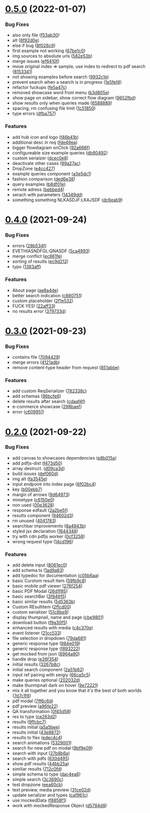 # [0.5.0](https://github.com/jina-ai/jina-ui/compare/v0.4.0...v0.5.0) (2022-01-07)


### Bug Fixes

* also only file ([f53ab30](https://github.com/jina-ai/jina-ui/commit/f53ab30be08f0ec4a076c4f13c79a490c475469b))
* alt ([6f92d0e](https://github.com/jina-ai/jina-ui/commit/6f92d0e1e9c9aafab93384dc4593eabdb9543e94))
* else if bug ([8f026c9](https://github.com/jina-ai/jina-ui/commit/8f026c9479daf1703e838a58c50455a26b979062))
* first example not working ([67be1c0](https://github.com/jina-ai/jina-ui/commit/67be1c0e8f7845209a88528e174c91266f1e8848))
* img sources to absolute urls ([582e53b](https://github.com/jina-ai/jina-ui/commit/582e53b5df266da61bdf0974c39e49e9246d879c))
* merge issues ([ef6410f](https://github.com/jina-ai/jina-ui/commit/ef6410f6c307bfb0bf307afa5413ebd5e87dd6f1))
* move original index => sample, use index to redirect to pdf search ([8153341](https://github.com/jina-ai/jina-ui/commit/81533412cf098f5265ba3cd28e3715efd222dcc8))
* not showing examples before search ([9932c1e](https://github.com/jina-ai/jina-ui/commit/9932c1ef0c05fcaf7570dd10fd81ab4811babfc5))
* prevent search when a search is in progress ([1e5fef4](https://github.com/jina-ai/jina-ui/commit/1e5fef42e53f875d32bde3e1633c5435d5d87c32))
* refactor fuckups ([fe5a47c](https://github.com/jina-ai/jina-ui/commit/fe5a47c6b4152ac6ddbca5e40f6f2c5305e0c528))
* removed showcase word from menu ([b3d805e](https://github.com/jina-ai/jina-ui/commit/b3d805e81cbbca1cdcefcc8562c4e11cdd0b753f))
* show page on sidebar, show correct flow diagram ([9652fbd](https://github.com/jina-ai/jina-ui/commit/9652fbdb715cbc2e747c9a7b7547a4f694a70a82))
* show results only when queries made ([6588889](https://github.com/jina-ai/jina-ui/commit/65888894bd5bfb509e5ecd5a00c444608a499d72))
* spacing, rm confusing file limit ([1c51850](https://github.com/jina-ai/jina-ui/commit/1c51850fe0a665b0779b66589b1cf63459b8aa8b))
* type errors ([dfba757](https://github.com/jina-ai/jina-ui/commit/dfba7576b9af1d102cdd31eb4d5ccde9c692aff8))


### Features

* add hub icon and logo ([f46b41b](https://github.com/jina-ai/jina-ui/commit/f46b41b816f4fcdd2a3646a3dca241d41139fd77))
* additional desc in req ([fde49ea](https://github.com/jina-ai/jina-ui/commit/fde49ea8b3bc06effc110e50dfb6aaf4e823b77f))
* bigger flowdiagram onClick ([92a666f](https://github.com/jina-ai/jina-ui/commit/92a666f3078290bc16ead76735ec293b967521b4))
* configureable size example queries ([db80492](https://github.com/jina-ai/jina-ui/commit/db8049291b1926fdc56256ace242873cd9959934))
* custom serialzer ([dcec0e8](https://github.com/jina-ai/jina-ui/commit/dcec0e8f9a6df1d0f46cf60d5b27c2b191531925))
* deactivate other cases ([99a27ac](https://github.com/jina-ai/jina-ui/commit/99a27acb83607eb24cb8f06d8d4c3db209570a72))
* DropZone ([e4cc427](https://github.com/jina-ai/jina-ui/commit/e4cc427475aedc707a3aeabebdacab3527b293f4))
* example queries component ([a3e5dc1](https://github.com/jina-ai/jina-ui/commit/a3e5dc1d34e7fef6eab9541158ba27b7fa6540f9))
* fashion comparison ([ded6e38](https://github.com/jina-ai/jina-ui/commit/ded6e38cbc8748d098bc8212e37d6903b1f606a9))
* query examples ([b8df01e](https://github.com/jina-ai/jina-ui/commit/b8df01e75eaec375cc74600633f43b3980af3267))
* remote adress ([bebbed4](https://github.com/jina-ai/jina-ui/commit/bebbed45a24e70e6c5a1f2e22738d99b9d6807bf))
* serach with parameters ([14349dd](https://github.com/jina-ai/jina-ui/commit/14349dd3980f95ef4db69d5c81d15e141f7719b1))
* something something NLKASDJF:LKAJSDF ([dc6eab9](https://github.com/jina-ai/jina-ui/commit/dc6eab99e4f2eac717c79a1e59d12f0d226914b8))

# [0.4.0](https://github.com/jina-ai/jina-ui/compare/v0.3.0...v0.4.0) (2021-09-24)


### Bug Fixes

* errors ([28b534f](https://github.com/jina-ai/jina-ui/commit/28b534f1dfbb7b9ce94ab08cdee5f631bac2ba81))
* EVETHIASNDFGL:QNASDF ([5ca4993](https://github.com/jina-ai/jina-ui/commit/5ca49939a7fe91b0cca2a163566952cb791e488a))
* merge conflict ([ec861fe](https://github.com/jina-ai/jina-ui/commit/ec861fe7e9da7ef016d90cd40e96fc98e9d90318))
* sorting of results ([ec9d212](https://github.com/jina-ai/jina-ui/commit/ec9d212d85dd18cb3047c092f0935c1f5bddba82))
* typo ([1383aff](https://github.com/jina-ai/jina-ui/commit/1383affb8ac975189362f03206096c0f5b2fa39b))


### Features

* About page ([ae8a4de](https://github.com/jina-ai/jina-ui/commit/ae8a4dee8fbb615629ff55b63e339e212839e718))
* better search indication ([c880751](https://github.com/jina-ai/jina-ui/commit/c880751cec7598b29b2b7a115b50df082d74416c))
* custom placeholder ([2f1e532](https://github.com/jina-ai/jina-ui/commit/2f1e53216a85bcbe4ee4ae0af579e35620be1e3b))
* FUCK YES! ([22aff33](https://github.com/jina-ai/jina-ui/commit/22aff33f0d88f03beb22c4787a72d21e24b6a909))
* no results error ([379733d](https://github.com/jina-ai/jina-ui/commit/379733d52e78d3552d4b790de0fd2f78488acb6c))

# [0.3.0](https://github.com/jina-ai/jina-ui/compare/v0.2.0...v0.3.0) (2021-09-23)


### Bug Fixes

* contains file ([7094429](https://github.com/jina-ai/jina-ui/commit/7094429c15d20acf80afa8c64b82fb3592149f72))
* merge errors ([4121adb](https://github.com/jina-ai/jina-ui/commit/4121adbfc3a19ee654b2304f647c6f18a9f70dd2))
* remove content-type header from request ([851abbe](https://github.com/jina-ai/jina-ui/commit/851abbe4ce0b80a871950864726189d2ad57b976))


### Features

* add custom ReqSerializer ([782338c](https://github.com/jina-ai/jina-ui/commit/782338cfc7ad04e49edeacb01c8c6a6fb9dd4ba5))
* add schemas ([96bcfe6](https://github.com/jina-ai/jina-ui/commit/96bcfe6b0e25e7f7309f0af382124e5016416f01))
* delete results after search ([cdaaf4f](https://github.com/jina-ai/jina-ui/commit/cdaaf4fed5c9d298c4939cb302ee086ff1a13f5d))
* e-commerce showcase ([298baef](https://github.com/jina-ai/jina-ui/commit/298baef3de00ed048b8beae4bf9f36b2892366bb))
* error ([c609951](https://github.com/jina-ai/jina-ui/commit/c6099516a41b988187a24d8c4bc290d5d0857adb))

# [0.2.0](https://github.com/jina-ai/jina-ui/compare/v0.1.5...v0.2.0) (2021-09-22)


### Bug Fixes

* add canvas to showcases dependencies ([e8b015a](https://github.com/jina-ai/jina-ui/commit/e8b015a61dc4cb3630ff82dcdd28fcee650f1c1f))
* add pdfjs-dist ([f473d50](https://github.com/jina-ai/jina-ui/commit/f473d50cbfcec4c0992b82b0d878f9bf3d653ef7))
* array destruct. ([d09ca3d](https://github.com/jina-ai/jina-ui/commit/d09ca3dc4a45d31eefc09116e3a0547b1dd131bb))
* build issues ([def060d](https://github.com/jina-ai/jina-ui/commit/def060d4d15eaae24ed9e1414d2689c30e79ca2c))
* img alt ([fa3545e](https://github.com/jina-ai/jina-ui/commit/fa3545e659770f9d063e8c0907bc975f4b2a5408))
* input endpoint into index page ([6f02bc4](https://github.com/jina-ai/jina-ui/commit/6f02bc4c46e5c0e170faa7c54b09ff6468a05b7d))
* key ([b00ebb7](https://github.com/jina-ai/jina-ui/commit/b00ebb775dc2534ed364d77337d89957b9d0f69d))
* margin of arrows ([9d64973](https://github.com/jina-ai/jina-ui/commit/9d6497323ffedb0fe6fa9402cd49186135f1a38d))
* mimetype ([c6150e0](https://github.com/jina-ai/jina-ui/commit/c6150e0428ad37f794655e5b24ad1ad4fe108250))
* non used ([00e3628](https://github.com/jina-ai/jina-ui/commit/00e362847c1631b34ca09065c5b03c67abb1fc36))
* response edfault ([2a2be5f](https://github.com/jina-ai/jina-ui/commit/2a2be5fe1644db47112b97b0f614658a8e361009))
* results component ([94602d3](https://github.com/jina-ai/jina-ui/commit/94602d3b0104aa03bac0d32dec784e9d1d2a1d77))
* rm unused ([4041783](https://github.com/jina-ai/jina-ui/commit/4041783f956fdd2f79cbcafeb8945f041bd6bc69))
* searchbar improvements ([8a4943b](https://github.com/jina-ai/jina-ui/commit/8a4943b129becebf3cf77e72153696bd9299b4f9))
* styled jsx declaration ([1644348](https://github.com/jina-ai/jina-ui/commit/1644348a74bed8b0a6e338a4f9a057a9093c5376))
* try with cdn pdfjs worker ([0cf3258](https://github.com/jina-ai/jina-ui/commit/0cf3258bb966edac92154bf70bea7a3592708d24))
* wrong request type ([14cd196](https://github.com/jina-ai/jina-ui/commit/14cd1969a8d24e180fa7c6f148494670c8028ef1))


### Features

* add delete input ([8061ec0](https://github.com/jina-ai/jina-ui/commit/8061ec0b6226237d6462725559076563ffba7eb4))
* add schema.ts ([1ad9a83](https://github.com/jina-ai/jina-ui/commit/1ad9a83464ebcbb95708991dbafe3f2cd39cbf6f))
* add typedoc for documentation ([c05b6aa](https://github.com/jina-ai/jina-ui/commit/c05b6aa60e7f7eebd094ec8deb986c16386abdbf))
* basic Curstom result Item ([59fb9c8](https://github.com/jina-ai/jina-ui/commit/59fb9c8067f8c91b3130a965043d977fcd286567))
* basic mobile pdf viewer ([276f254](https://github.com/jina-ai/jina-ui/commit/276f254084ef89de74aab49d1d7ee667ab8c3cea))
* basic PDF Modal ([26d1f85](https://github.com/jina-ai/jina-ui/commit/26d1f85d14efbdcf23f3c545ab22ad8012c545be))
* basic searchBar ([3f84915](https://github.com/jina-ai/jina-ui/commit/3f84915ca2177ad2c0f938f5e7c242c4b9ac8d98))
* basic simliar results ([5d5363b](https://github.com/jina-ai/jina-ui/commit/5d5363b81dab4ee4940fc1de305316f2ae18104a))
* Custom REsultitem ([2ffcd00](https://github.com/jina-ai/jina-ui/commit/2ffcd006f2bfdb5405e723a8e96595602ae5928a))
* custom serializer ([51c8be9](https://github.com/jina-ai/jina-ui/commit/51c8be9965d9a81109cdf7a0fe0978dfe8d86440))
* display thumpnail, name and page ([cbe9801](https://github.com/jina-ai/jina-ui/commit/cbe980183c57e5660c7d98c86c6cefb76d19dbc5))
* download button ([f9a30f5](https://github.com/jina-ai/jina-ui/commit/f9a30f5c7d60a6b9f2ba53e4f310e2bad50f9b16))
* enhanced results with media ([c4c370e](https://github.com/jina-ai/jina-ui/commit/c4c370ec6f6bf8427abf05d3f6b822fde9570422))
* event listener ([21cc533](https://github.com/jina-ai/jina-ui/commit/21cc5335fe40f6366327ad3b3ce6c33b2db16389))
* file selection in dropdown ([79da681](https://github.com/jina-ai/jina-ui/commit/79da681d27c06e01aace3fccba8e2dec735ea9ae))
* generic response type ([984e019](https://github.com/jina-ai/jina-ui/commit/984e019ac0f265f155edfc105c597caa0f1488ca))
* generic response type ([f893222](https://github.com/jina-ai/jina-ui/commit/f8932225bbf6d17250a4be2c814d76460722d492))
* get mocked from json ([8964a90](https://github.com/jina-ai/jina-ui/commit/8964a900ae7ad3b2247adc89d570f292f80b69cb))
* handle drop ([e26f354](https://github.com/jina-ai/jina-ui/commit/e26f3541eb15812c368ea287effe2b7435a56588))
* initial results ([3267b8c](https://github.com/jina-ai/jina-ui/commit/3267b8cd51c7f8e6b45a6b80c3a9396bfadf785d))
* initial search component ([2a51b62](https://github.com/jina-ai/jina-ui/commit/2a51b62f93b8fd41b2d31f1964b1507f34501165))
* input ref pairing with sergiy ([66ca5c5](https://github.com/jina-ai/jina-ui/commit/66ca5c577fd5cc05307ce578ce8dc916e8a249cf))
* make queries optional ([202032d](https://github.com/jina-ai/jina-ui/commit/202032d99d4814669213ad3c79ffa7980eaf0856))
* make thunmpnail dark on hover ([9e72221](https://github.com/jina-ai/jina-ui/commit/9e72221083c71477cb50f59b984d0159b66d6399))
* mix it all together and you know that it's the best of both worlds ([7d7c1f8](https://github.com/jina-ai/jina-ui/commit/7d7c1f8054b9bc40cdb202c59ca5d1bf26508ec2))
* pdf modal ([7ff6c6d](https://github.com/jina-ai/jina-ui/commit/7ff6c6d1eff40b6f9ca42c286e728937adfa902a))
* pdf preview ([a96fe22](https://github.com/jina-ai/jina-ui/commit/a96fe229b0660185cf2c1348ad00c556a456c308))
* QA transformation ([0f45d58](https://github.com/jina-ai/jina-ui/commit/0f45d588f29dc2fdfa68f5eb2f605c881da99ee0))
* res to type ([ce263d2](https://github.com/jina-ai/jina-ui/commit/ce263d29dae2f49d78570634e3fb59fcbd8f120f))
* results ([9ffcbc7](https://github.com/jina-ai/jina-ui/commit/9ffcbc7558a32424e32bdcb64f4c6f79e6c2f858))
* results initial ([a5a5bee](https://github.com/jina-ai/jina-ui/commit/a5a5beea8962efd6474cbd27002d198e1a407fb5))
* results initial ([43e8872](https://github.com/jina-ai/jina-ui/commit/43e88724d7b156828c9c4d855344596f572fe8ed))
* results to flex ([edec4c4](https://github.com/jina-ai/jina-ui/commit/edec4c42bc8c0723d0d964bc9fa656b3f6ad49cd))
* search animations ([5329001](https://github.com/jina-ai/jina-ui/commit/532900157779b2c0740fb714f3132de8151e4867))
* search for new pdf on modal ([9bf9e09](https://github.com/jina-ai/jina-ui/commit/9bf9e09d646bc70b6df1d43755773dc8b78a52b7))
* search with input ([27b8b6a](https://github.com/jina-ai/jina-ui/commit/27b8b6a2dff615a989755e8d275ae41ffb7f54b7))
* search with pdfs ([630d495](https://github.com/jina-ai/jina-ui/commit/630d495d8ab641b2c3d5c8e6a1782fcd4bc4dc4b))
* show pdf results ([44bb25a](https://github.com/jina-ai/jina-ui/commit/44bb25ae402ade938e57f1cc798afd92c709c02d))
* similiar results ([712c0fd](https://github.com/jina-ai/jina-ui/commit/712c0fd7a23ee37c5f4639da4b1286fb0d15f81f))
* simple schema to type ([dac4ea6](https://github.com/jina-ai/jina-ui/commit/dac4ea661022644601f6248ddfd9e2a68d9687eb))
* simple search ([3c3690c](https://github.com/jina-ai/jina-ui/commit/3c3690c8355a7a39a80758b0d36112959b366453))
* test dropzone ([eea60cb](https://github.com/jina-ai/jina-ui/commit/eea60cb820f4e166433889f68477d4d0b44a34ee))
* text preview, media preview ([31ce02d](https://github.com/jina-ai/jina-ui/commit/31ce02d8cce1e6afc4c3b86162a96fc5e3a99853))
* update serializer and types ([caf961c](https://github.com/jina-ai/jina-ui/commit/caf961c04946208e44d4898a7502920af3af5325))
* use mockedData ([f8858f1](https://github.com/jina-ai/jina-ui/commit/f8858f178d5b61bde861b35ac9648bb99b17fca5))
* work with mockedResponse Object ([d5784d8](https://github.com/jina-ai/jina-ui/commit/d5784d87c1477bb230045cfdc8cb1b6e342667fe))
